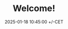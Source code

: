 ---
title: Welcome!
date: 2025-01-18 10:45:00 +/-CET
categories: [TOP_CATEGORIE, SUB_CATEGORIE]
tags: [TAG]     # TAG names should always be lowercase
description: Welcome to my site.
---